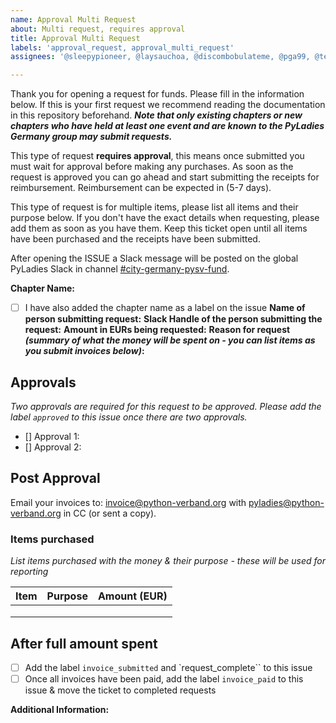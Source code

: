 ```yaml
---
name: Approval Multi Request
about: Multi request, requires approval
title: Approval Multi Request
labels: 'approval_request, approval_multi_request'
assignees: '@sleepypioneer, @laysauchoa, @discombobulateme, @pga99, @terezaif'

---
```


Thank you for opening a request for funds. Please fill in the information below. If this is your first request we recommend reading the documentation in this repository beforehand. ***Note that only existing chapters or new chapters who have held at least one event and are known to the PyLadies Germany group may submit requests.***

This type of request **requires approval**, this means once submitted you must wait for approval before making any purchases. As soon as the request is approved you can go ahead and start submitting the receipts for reimbursement. Reimbursement can be expected in (5-7 days).

This type of request is for multiple items, please list all items and their purpose below. If you don't have the exact details when requesting, please add them as soon as you have them. Keep this ticket open until all items have been purchased and the receipts have been submitted.

After opening the ISSUE a Slack message will be posted on the global PyLadies Slack in channel [#city-germany-pysv-fund](https://pyladies.slack.com/archives/C06B761RX6X).

**Chapter Name:**
- [ ] I have also added the chapter name as a label on the issue
**Name of person submitting request:**
**Slack Handle of the person submitting the request:**
**Amount in EURs being requested:**
**Reason for request *(summary of what the money will be spent on - you can list items as you submit invoices below)*:**



## Approvals
*Two approvals are required for this request to be approved. Please add the label `approved` to this issue once there are two approvals.*

- [] Approval 1: <name-of-approver>
- [] Approval 2: <name-of-approver>

## Post Approval

Email your invoices to: [invoice@python-verband.org](mailto:invoice@python-verband.org) with pyladies@python-verband.org in CC (or sent a copy).

### Items purchased
*List items purchased with the money & their purpose - these will be used for reporting*

| Item                     | Purpose                                   | Amount  (EUR)     |
| ------------------------ | ----------------------------------------- | ----------------- |
|                          |                                           |                   |
|                          |                                           |                   |
|                          |                                           |                   |


## After full amount spent

- [ ] Add the label `invoice_submitted` and `request_complete`` to this issue
- [ ] Once all invoices have been paid, add the label `invoice_paid` to this issue & move the ticket to completed requests

**Additional Information:**

